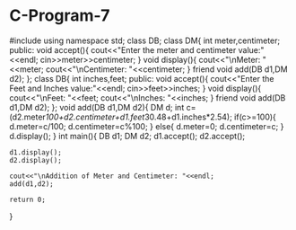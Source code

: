 # C-Program-7
#include<iostream>
using namespace std;
class DB;
class DM{
    int meter,centimeter;
    public:
    void accept(){
        cout<<"Enter the meter and centimeter value:"<<endl;
        cin>>meter>>centimeter;
    }
    void display(){
        cout<<"\nMeter: "<<meter;
        cout<<"\nCentimeter: "<<centimeter;
    }
    friend void add(DB d1,DM d2);
};
class DB{
    int inches,feet;
    public:
    void accept(){
        cout<<"Enter the Feet and Inches value:"<<endl;
        cin>>feet>>inches;
    }
    void display(){
        cout<<"\nFeet: "<<feet;
        cout<<"\nInches: "<<inches;
    }
    friend void add(DB d1,DM d2);
};
void add(DB d1,DM d2){
    DM d;
    int c=(d2.meter*100+d2.centimeter+d1.feet*30.48+d1.inches*2.54);
    if(c>=100){
       d.meter=c/100;
       d.centimeter=c%100;
    }
    else{
        d.meter=0;
        d.centimeter=c;
    }
    d.display();
}
int main(){
    DB d1;
    DM d2;
    d1.accept();
    d2.accept();

    d1.display();
    d2.display();

    cout<<"\nAddition of Meter and Centimeter: "<<endl;
    add(d1,d2);

    return 0;
}

